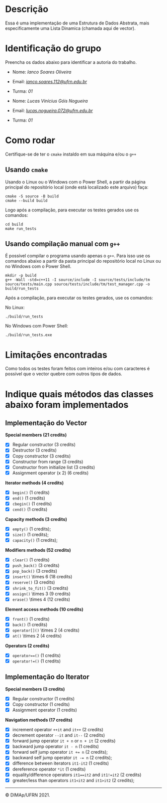 ﻿# Descrição
Essa é uma implementação de uma Estrutura de Dados Abstrata, mais especificamente uma Lista Dinamica (chamada aqui de vector).

# Identificação do grupo

Preencha os dados abaixo para identificar a autoria do trabalho.

- Nome: *Ianco Soares Oliveira*
- Email: *ianco.soares.112@ufrn.edu.br*
- Turma: *01*

- Nome: *Lucas Vinícius Góis Nogueira*
- Email: *lucas.nogueira.072@ufrn.edu.br*
- Turma: *01*

# Como rodar

Certifique-se de ter o `cmake` instaldo em sua máquina e/ou o `g++`

## Usando `cmake`

Usando o Linux ou o Windows com o Power Shell, a partir da página principal do repositório local (onde está localizado este arquivo) faça:

```
cmake -S source -B build
cmake --build build
```
Logo após a compilação, para executar os testes gerados use os comandos:

```
cd build
make run_tests
```

## Usando compilação manual com `g++`

É possível compilar o programa usando apenas o `g++`. Para isso use os comandos abaixo a partir da pasta principal do repositório local no Linux ou no Windows com o Power Shell.

```
mkdir -p build
g++ -Wall -std=c++11 -I source/include -I source/tests/include/tm source/tests/main.cpp source/tests/include/tm/test_manager.cpp -o build/run_tests
```

Após a compilação, para executar os testes gerados, use os comandos:

No Linux:
```
./build/run_tests
```

No Windows com Power Shell:
```
./build/run_tests.exe
```
# Limitações encontradas

Como todos os testes foram feitos com inteiros e/ou com caracteres é possível que o vector quebre com outros tipos de dados.

# Indique quais métodos das classes abaixo foram implementados

## Implementação do Vector

**Special members (21 credits)**
- [x] Regular constructor (3 credits)
- [x] Destructor (3 credits)
- [x] Copy constructor (3 credits)
- [x] Constructor from range (3 credits)
- [x] Constructor from initialize list (3 credits)
- [x] Assignment operator (x 2) (6 credits)

**Iterator methods (4 credits)**
- [x] `begin()` (1 credits)
- [x] `end()` (1 credits)
- [x] `cbegin()` (1 credits)
- [x] `cend()` (1 credits)

**Capacity methods (3 credits)**
- [x] `empty()` (1 credits);
- [x] `size()` (1 credits);
- [x] `capacity()` (1 credits);

**Modifiers methods (52 credits)**
- [x] `clear()` (1 credits)
- [x] `push_back()` (3 credits)
- [x] `pop_back()` (3 credits)
- [x] `insert()` \times 6 (18 credits)
- [x] `reserve()` (3 credits)
- [x] `shrink_to_fit()` (3 credits)
- [x] `assign()` \times 3 (9 credits)
- [x] `erase()` \times 4 (12 credits)

**Element access methods (10 credits)**
- [x] `front()` (1 credits)
- [x] `back()` (1 credits)
- [x] `operator[]()` \times 2 (4 credits)
- [x] `at()` \times 2 (4 credits)

**Operators (2 credits)**
- [x] `operator==()` (1 credits)
- [x] `operator!=()` (1 credits)

## Implementação do Iterator

**Special members (3 credits)**
- [x] Regular constructor (1 credits)
- [x] Copy constructor (1 credits)
- [x] Assignment operator (1 credits)

**Navigation methods (17 credits)**
- [x] increment operator `++it` and `it++` (2 credits)
- [x] decrement operator `--it` and `it--` (2 credits)
- [x] forward jump operator `it + n` or `n + it`   (2 credits)
- [x] backward jump operator `it - n`  (1 credits)
- [x] forward self jump operator `it += n`  (2 credits);
- [x] backward self jump operator `it -= n`   (2 credits);
- [x] difference between iterators `it1-it2` (1 credits)
- [x] dereference operator `*it` (1 credits)
- [x] equality/difference operators `it1==it2` and `it1!=it2` (2 credits)
- [x] greater/less than operators `it1<it2` and `it1>it2` (2 credits);

--------
&copy; DIMAp/UFRN 2021.